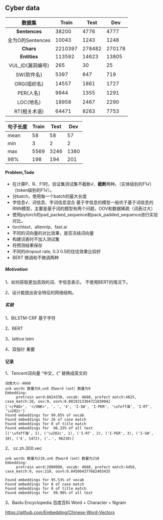 ## Cyber data

|      数据集      | Train   | Test   | Dev    |
| :--------------: | ------- | ------ | ------ |
|  **Sentences**   | 38200   | 4776   | 4777   |
| 全为O的Sentences | 10043   | 1243   | 1248   |
|    **Chars**     | 2210397 | 278482 | 270178 |
|   **Entities**   | 113592  | 14623  | 13805  |
| VUL_ID(漏洞编号) | 265     | 30     | 25     |
|    SW(软件名)    | 5397    | 647    | 719    |
|   ORG(组织名)    | 14557   | 1861   | 1727   |
|    PER(人名)     | 9944    | 1355   | 1291   |
|    LOC(地名)     | 18958   | 2467   | 2290   |
|   RT(相关术语)   | 64471   | 8263   | 7753   |



| 句子长度 | Train | Test | Dev  |
| -------- | ----- | ---- | ---- |
| mean     | 58    | 58   | 57   |
| min      | 3     | 2    | 2    |
| max      | 5569  | 3246 | 1380 |
| 98%      | 198   | 194  | 201  |

#### Problem,Todo

- 在计算P、R、F1时，验证集测试集不截断√、**截断**两种。（实体级别的F1√） （token级别的F1√）。
- 分batch，使用每一个batch的最大长度
- 字信息√、词信息、字词信息混合           基于字信息的模型一般优于基于词信息的RNN模型，主要是基于词的模型有两个问题，OOV和数据稀疏（词表过大）
- 使用pytorch的pad_packed_sequence和pack_padded_sequence进行实验对比。
- torchtext、allennlp、fast.ai
- 不同的词向量的对比效果，是否冻结词向量
- 构建词表时不加入测试集
- 将预测结果保存
- 不同的dropout rate, 0.3 0.5的往往效果比较好
- BERT  微调和不微调两种



##### Motivation

1、如何获取更加高效的词、字信息表示。 不使用BERT的情况下。

2、设计能提出安全特征的网络结构。

##### 实验

1、BiLSTM-CRF 基于字符

2、BERT

3、lattice lstm

4、双指针 重要



#### 记录

1、Tencent词向量  “中文，《”  替换成英文的

```
词表大小 4660
unk words 数量为9,unk 的word（set）数量为9
Embedding:
     pretrain word:8824330, vocab: 4660, prefect match:4625, case_match:26, oov:9, oov%:0.0019313304721030042
['</PAD>', '</UNK>', '，', '《', 'I-SW', 'I-PER', '\ufeff海', 'I-RT', '\u202c']
Found embeddings for 99.85% of vocab
Found embeddings for 26 of case match
Found embeddings for 0 of title match
Found embeddings for  96.33% of all text
[('\ufeff海', 1), ('\u202c', 1), ('I-RT', 2), ('I-PER', 3), ('I-SW', 10), ('《', 1472), ('，', 96230)]
```

2、 cc.zh.300.vec

```
unk words 数量为210,unk 的word（set）数量为210
Embedding:
     pretrain word:2000000, vocab: 4660, prefect match:4450, case_match:0, oov:210, oov%:0.045064377682403435

Found embeddings for 95.53% of vocab
Found embeddings for 0 of case match
Found embeddings for 0 of title match
Found embeddings for  99.98% of all text
```

3、Baidu Encyclopedia 百度百科 Word + Character + Ngram

https://github.com/Embedding/Chinese-Word-Vectors

```

```
